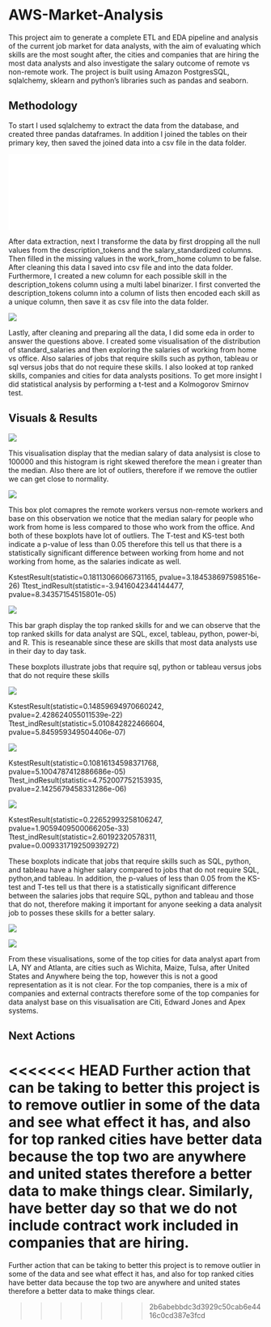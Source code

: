 # AWS-Market-Analysis
This project aim to generate a complete ETL and EDA pipeline and analysis of the current job market for data analysts, with the aim of evaluating which skills are the most sought after, the cities and companies that are hiring the most data analysts and also investigate the salary outcome of remote vs non-remote work. The project is built using Amazon PostgresSQL, sqlalchemy, sklearn and python’s libraries such as pandas and seaborn. 

## Methodology
To start I used sqlalchemy to extract the data from the database, and created three pandas dataframes. In addition I joined the tables on their primary key, then saved the joined data into a csv file in the data folder. 

![](extract.py)

After data extraction, next I transforme the data by first dropping all the null values from the description_tokens and the salary_standardized columns. Then filled in the missing values in the work_from_home column to be false. After cleaning this data I saved into csv file and into the data folder. Furthermore, I created a new column for each possible skill in the description_tokens column using a multi label binarizer. I first converted the description_tokens column into a column of lists then encoded each skill as a unique column, then save it as csv file into the data folder.

![](transform.ipynb)

 Lastly, after cleaning and preparing all the data, I did some eda in order to answer the questions above. I created some visualisation of the distribution of standard_salaries and then exploring the salaries of working from home vs office. Also salaries of jobs that require skills such as python, tableau or sql versus jobs that do not require these skills. I also looked at top ranked skills, companies and cities for data analysts positions. To get more insight I did statistical analysis by performing a t-test and a Kolmogorov Smirnov test. 

## Visuals & Results

![](images/sal_stand_boxplot.jpg) 

This visualisation display that the median salary of data analysist is close to 100000 and this histogram is right skewed therefore the mean i greater than the median. Also there are lot of outliers, therefore if we remove the outlier we can get close to normality. 

![](images/work_from_home_boxplot.jpg)

This box plot comapres the remote workers versus non-remote workers and base on this observation we notice that the median salary for people who work from home is less compared to those who work from the office. And both of these boxplots have lot of outliers. The T-test and KS-test both indicate a p-value of less than 0.05 therefore this tell us that there is a statistically significant difference between working from home and not working from home, as the salaries indicate as well.  

KstestResult(statistic=0.18113066066731165, pvalue=3.184538697598516e-26)
Ttest_indResult(statistic=-3.9416042344144477, pvalue=8.34357154515801e-05)

![](images/ranked_skills.jpg)

This bar graph display the top ranked skills for and we can observe that the top ranked skills for data analyst are SQL, excel, tableau, python, power-bi, and R. This is reseanable since these are skills that most data analysts use in their day to day task. 

These boxplots illustrate jobs that require sql, python or tableau versus jobs that do not require these skills

![](images/sql_salaries_boxplot.jpg)

KstestResult(statistic=0.14859694970660242, pvalue=2.428624055011539e-22) 
Ttest_indResult(statistic=5.010842822466604, pvalue=5.845959349504406e-07)

![](images/python_salaries_boxplot.jpg)

KstestResult(statistic=0.10816134598371768, pvalue=5.1004787412886686e-05)
Ttest_indResult(statistic=4.752007752153935, pvalue=2.1425679458331286e-06)

![](images/tableau_salaries_boxplot.jpg)

KstestResult(statistic=0.22652993258106247, pvalue=1.9059409500066205e-33)
Ttest_indResult(statistic=2.60192320578311, pvalue=0.009331719250939272)

These boxplots indicate that jobs that require skills such as SQL, python, and tableau have a higher salary compared to jobs that do not require SQL, python,and tableau. In addition, the p-values of less than 0.05 from the KS-test and T-tes tell us that there is a statistically significant difference between the salaries jobs that require SQL, python and tableau and those that do not, therefore making it important for anyone seeking a data analysit job to posses these skills for a better salary.

![](images/ranked_cities.jpg)

![](images/company_salaries_boxplot.jpg)

From these visualisations, some of the top cities for data analyst apart from LA, NY and Atlanta, are cities such as Wichita, Maize, Tulsa, after United States and Anywhere being the top, however this is not a good representation as it is not clear. For the top companies, there is a mix of companies and external contracts therefore some of the top companies for data analyst base on this visualisation are Citi, Edward Jones and Apex systems.  

## Next Actions
<<<<<<< HEAD
Further action that can be taking to better this project is to remove outlier in some of the data and see what effect it has, and also for top ranked cities have better data because the top two are anywhere and united states therefore a better data to make things clear. Similarly, have better day so that we do not include contract work included in companies that are hiring. 
=======
Further action that can be taking to better this project is to remove outlier in some of the data and see what effect it has, and also for top ranked cities have better data because the top two are anywhere and united states therefore a better data to make things clear.
>>>>>>> 2b6abebbdc3d3929c50cab6e4416c0cd387e3fcd
